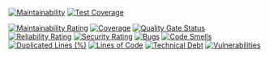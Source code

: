 [![Maintainability](https://api.codeclimate.com/v1/badges/533dae45e7403e7bb76b/maintainability)](https://codeclimate.com/github/qlba/xlam/maintainability)
[![Test Coverage](https://api.codeclimate.com/v1/badges/533dae45e7403e7bb76b/test_coverage)](https://codeclimate.com/github/qlba/xlam/test_coverage)

[![Maintainability Rating](https://sonarcloud.io/api/project_badges/measure?project=qlba_xlam&metric=sqale_rating)](https://sonarcloud.io/summary/new_code?id=qlba_xlam)
[![Coverage](https://sonarcloud.io/api/project_badges/measure?project=qlba_xlam&metric=coverage)](https://sonarcloud.io/summary/new_code?id=qlba_xlam)
[![Quality Gate Status](https://sonarcloud.io/api/project_badges/measure?project=qlba_xlam&metric=alert_status)](https://sonarcloud.io/summary/new_code?id=qlba_xlam)
[![Reliability Rating](https://sonarcloud.io/api/project_badges/measure?project=qlba_xlam&metric=reliability_rating)](https://sonarcloud.io/summary/new_code?id=qlba_xlam)
[![Security Rating](https://sonarcloud.io/api/project_badges/measure?project=qlba_xlam&metric=security_rating)](https://sonarcloud.io/summary/new_code?id=qlba_xlam)
[![Bugs](https://sonarcloud.io/api/project_badges/measure?project=qlba_xlam&metric=bugs)](https://sonarcloud.io/summary/new_code?id=qlba_xlam)
[![Code Smells](https://sonarcloud.io/api/project_badges/measure?project=qlba_xlam&metric=code_smells)](https://sonarcloud.io/summary/new_code?id=qlba_xlam)
[![Duplicated Lines (%)](https://sonarcloud.io/api/project_badges/measure?project=qlba_xlam&metric=duplicated_lines_density)](https://sonarcloud.io/summary/new_code?id=qlba_xlam)
[![Lines of Code](https://sonarcloud.io/api/project_badges/measure?project=qlba_xlam&metric=ncloc)](https://sonarcloud.io/summary/new_code?id=qlba_xlam)
[![Technical Debt](https://sonarcloud.io/api/project_badges/measure?project=qlba_xlam&metric=sqale_index)](https://sonarcloud.io/summary/new_code?id=qlba_xlam)
[![Vulnerabilities](https://sonarcloud.io/api/project_badges/measure?project=qlba_xlam&metric=vulnerabilities)](https://sonarcloud.io/summary/new_code?id=qlba_xlam)
